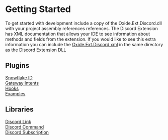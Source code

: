 # Getting Started

To get started with development include a copy of the Oxide.Ext.Discord.dll with your project assembly references references.
The Discord Extension has XML documentation that allows your IDE to see information about methods and fields from the extension.
If you would like to see this extra information you can include the [Oxide.Ext.Discord.xml](../Oxide.Ext.Discord/Oxide.Ext.Discord.xml) in the same directory as the Discord Extension DLL

## Plugins

[Snowflake ID](Snowflake.md)  
[Gateway Intents](GatewayIntents.md)  
[Hooks](Hooks.md)  
[Examples](Plugins/Examples.md)

## Libraries

[Discord Link](DiscordLink.md)  
[Discord Command](DiscordCommand.md)  
[Discord Subscription](DiscordSubscriptions.md)
